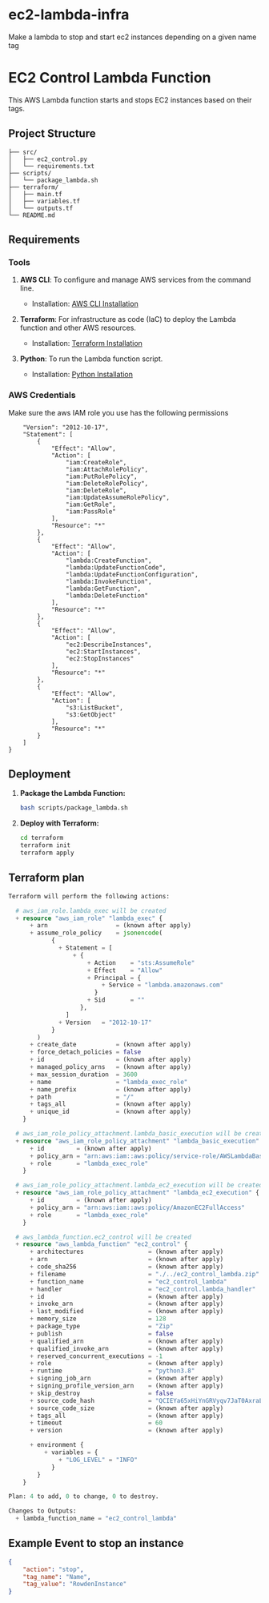 # ec2-lambda-infra

Make a lambda to stop and start ec2 instances depending on a given name tag

# EC2 Control Lambda Function

This AWS Lambda function starts and stops EC2 instances based on their tags.

## Project Structure

```ec2_control_lambda/
├── src/
│   ├── ec2_control.py
│   └── requirements.txt
├── scripts/
│   └── package_lambda.sh
├── terraform/
│   ├── main.tf
│   ├── variables.tf
│   └── outputs.tf
└── README.md
```

## Requirements

### Tools

1. **AWS CLI**: To configure and manage AWS services from the command line.
   - Installation: [AWS CLI Installation](https://docs.aws.amazon.com/cli/latest/userguide/install-cliv2.html)

2. **Terraform**: For infrastructure as code (IaC) to deploy the Lambda function and other AWS resources.
   - Installation: [Terraform Installation](https://learn.hashicorp.com/tutorials/terraform/install-cli)

3. **Python**: To run the Lambda function script.
   - Installation: [Python Installation](https://www.python.org/downloads/)

### AWS Credentials

Make sure the aws IAM role you use has the following permissions

```{
    "Version": "2012-10-17",
    "Statement": [
        {
            "Effect": "Allow",
            "Action": [
                "iam:CreateRole",
                "iam:AttachRolePolicy",
                "iam:PutRolePolicy",
                "iam:DeleteRolePolicy",
                "iam:DeleteRole",
                "iam:UpdateAssumeRolePolicy",
                "iam:GetRole",
                "iam:PassRole"
            ],
            "Resource": "*"
        },
        {
            "Effect": "Allow",
            "Action": [
                "lambda:CreateFunction",
                "lambda:UpdateFunctionCode",
                "lambda:UpdateFunctionConfiguration",
                "lambda:InvokeFunction",
                "lambda:GetFunction",
                "lambda:DeleteFunction"
            ],
            "Resource": "*"
        },
        {
            "Effect": "Allow",
            "Action": [
                "ec2:DescribeInstances",
                "ec2:StartInstances",
                "ec2:StopInstances"
            ],
            "Resource": "*"
        },
        {
            "Effect": "Allow",
            "Action": [
                "s3:ListBucket",
                "s3:GetObject"
            ],
            "Resource": "*"
        }
    ]
}
```

## Deployment

1. **Package the Lambda Function:**

    ```bash
    bash scripts/package_lambda.sh
    ```

2. **Deploy with Terraform:**

    ```bash
    cd terraform
    terraform init
    terraform apply
    ```

## Terraform plan

```terraform plan
Terraform will perform the following actions:

  # aws_iam_role.lambda_exec will be created
  + resource "aws_iam_role" "lambda_exec" {
      + arn                   = (known after apply)
      + assume_role_policy    = jsonencode(
            {
              + Statement = [
                  + {
                      + Action    = "sts:AssumeRole"
                      + Effect    = "Allow"
                      + Principal = {
                          + Service = "lambda.amazonaws.com"
                        }
                      + Sid       = ""
                    },
                ]
              + Version   = "2012-10-17"
            }
        )
      + create_date           = (known after apply)
      + force_detach_policies = false
      + id                    = (known after apply)
      + managed_policy_arns   = (known after apply)
      + max_session_duration  = 3600
      + name                  = "lambda_exec_role"
      + name_prefix           = (known after apply)
      + path                  = "/"
      + tags_all              = (known after apply)
      + unique_id             = (known after apply)
    }

  # aws_iam_role_policy_attachment.lambda_basic_execution will be created
  + resource "aws_iam_role_policy_attachment" "lambda_basic_execution" {
      + id         = (known after apply)
      + policy_arn = "arn:aws:iam::aws:policy/service-role/AWSLambdaBasicExecutionRole"
      + role       = "lambda_exec_role"
    }

  # aws_iam_role_policy_attachment.lambda_ec2_execution will be created
  + resource "aws_iam_role_policy_attachment" "lambda_ec2_execution" {
      + id         = (known after apply)
      + policy_arn = "arn:aws:iam::aws:policy/AmazonEC2FullAccess"
      + role       = "lambda_exec_role"
    }

  # aws_lambda_function.ec2_control will be created
  + resource "aws_lambda_function" "ec2_control" {
      + architectures                  = (known after apply)
      + arn                            = (known after apply)
      + code_sha256                    = (known after apply)
      + filename                       = "./../ec2_control_lambda.zip"
      + function_name                  = "ec2_control_lambda"
      + handler                        = "ec2_control.lambda_handler"
      + id                             = (known after apply)
      + invoke_arn                     = (known after apply)
      + last_modified                  = (known after apply)
      + memory_size                    = 128
      + package_type                   = "Zip"
      + publish                        = false
      + qualified_arn                  = (known after apply)
      + qualified_invoke_arn           = (known after apply)
      + reserved_concurrent_executions = -1
      + role                           = (known after apply)
      + runtime                        = "python3.8"
      + signing_job_arn                = (known after apply)
      + signing_profile_version_arn    = (known after apply)
      + skip_destroy                   = false
      + source_code_hash               = "QCIEYa65xHiYnGRVyqv7JaT0AxraL7mP4AY3yevRUMc="
      + source_code_size               = (known after apply)
      + tags_all                       = (known after apply)
      + timeout                        = 60
      + version                        = (known after apply)

      + environment {
          + variables = {
              + "LOG_LEVEL" = "INFO"
            }
        }
    }

Plan: 4 to add, 0 to change, 0 to destroy.

Changes to Outputs:
  + lambda_function_name = "ec2_control_lambda"
```

## Example Event to stop an instance

```json
{
    "action": "stop",
    "tag_name": "Name",
    "tag_value": "RowdenInstance"
}
```
